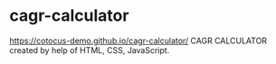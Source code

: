 # cagr-calculator
 https://cotocus-demo.github.io/cagr-calculator/
CAGR CALCULATOR created by help of HTML, CSS, JavaScript.
